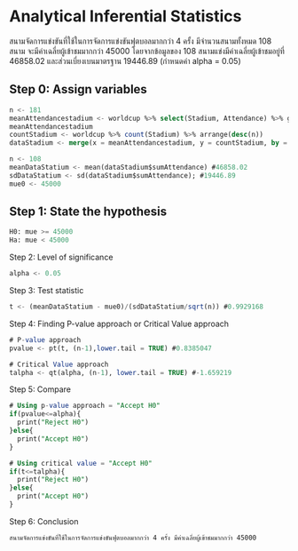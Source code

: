 # Analytical Inferential Statistics
สนามจัดการแข่งขันที่ใช้ในการจัดการแข่งขันฟุตบอลมากกว่า 4 ครั้ง มีจำนวนสนามทั้งหมด 108 สนาม 
จะมีค่าเฉลี่ยผู้เข้าชมมากกว่า 45000 โดยจากข้อมูลของ 108 สนามแข่งมีค่าเฉลี่ยผู้เข้าชมอยู่ที่ 46858.02 
และส่วนเบี่ยงเบนมาตรฐาน 19446.89 (กำหนดค่า alpha = 0.05)

## Step 0: Assign variables
```sql
n <- 181
meanAttendancestadium <- worldcup %>% select(Stadium, Attendance) %>% group_by(Stadium) %>% summarize(sumAttendance = mean(Attendance, na.rm=TRUE))
meanAttendancestadium
countStadium <- worldcup %>% count(Stadium) %>% arrange(desc(n))
dataStadium <- merge(x = meanAttendancestadium, y = countStadium, by = "Stadium", all = TRUE) %>% arrange(desc(n)) %>% filter(n >= 4)

n <- 108
meanDataStatium <- mean(dataStadium$sumAttendance) #46858.02
sdDataStatium <- sd(dataStadium$sumAttendance); #19446.89
mue0 <- 45000
```


## Step 1: State the hypothesis
```sql
H0: mue >= 45000
Ha: mue < 45000
```


Step 2: Level of significance
```sql
alpha <- 0.05
```


Step 3: Test statistic
```sql
t <- (meanDataStatium - mue0)/(sdDataStatium/sqrt(n)) #0.9929168
```


Step 4: Finding P-value approach or Critical Value approach
```sql
# P-value approach
pvalue <- pt(t, (n-1),lower.tail = TRUE) #0.8385047

# Critical Value approach
talpha <- qt(alpha, (n-1), lower.tail = TRUE) #-1.659219
```

Step 5: Compare
```sql
# Using p-value approach = "Accept H0"
if(pvalue<=alpha){
  print("Reject H0")
}else{
  print("Accept H0")
}

# Using critical value = "Accept H0"
if(t<=talpha){
  print("Reject H0")
}else{
  print("Accept H0")
}
```

Step 6: Conclusion
```
สนามจัดการแข่งขันที่ใช้ในการจัดการแข่งขันฟุตบอลมากกว่า 4 ครั้ง มีค่าเฉลี่ยผู้เข้าชมมากกว่า 45000
```
